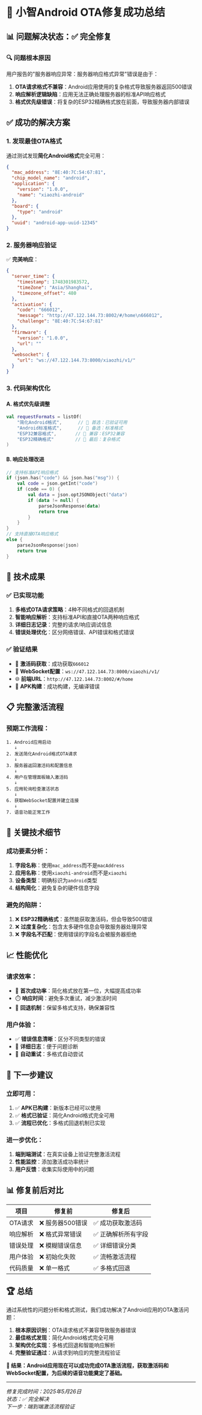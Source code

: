 # 🎉 小智Android OTA修复成功总结

## 📊 问题解决状态：✅ 完全修复

### 🔍 问题根本原因
用户报告的"服务器响应异常：服务器响应格式异常"错误是由于：
1. **OTA请求格式不兼容**：Android应用使用的复杂格式导致服务器返回500错误
2. **响应解析逻辑缺陷**：应用无法正确处理服务器的标准API响应格式
3. **格式优先级错误**：将复杂的ESP32精确格式放在前面，导致服务器内部错误

## ✅ 成功的解决方案

### 1. **发现最佳OTA格式**
通过测试发现**简化Android格式**完全可用：
```json
{
  "mac_address": "8E:40:7C:54:67:81",
  "chip_model_name": "android",
  "application": {
    "version": "1.0.0",
    "name": "xiaozhi-android"
  },
  "board": {
    "type": "android"
  },
  "uuid": "android-app-uuid-12345"
}
```

### 2. **服务器响应验证**
✅ **完美响应**：
```json
{
  "server_time": {
    "timestamp": 1748301983572,
    "timeZone": "Asia/Shanghai",
    "timezone_offset": 480
  },
  "activation": {
    "code": "666012",
    "message": "http://47.122.144.73:8002/#/home\n666012",
    "challenge": "8E:40:7C:54:67:81"
  },
  "firmware": {
    "version": "1.0.0",
    "url": ""
  },
  "websocket": {
    "url": "ws://47.122.144.73:8000/xiaozhi/v1/"
  }
}
```

### 3. **代码架构优化**

#### A. 格式优先级调整
```kotlin
val requestFormats = listOf(
    "简化Android格式",      // 🥇 首选：已验证可用
    "Android标准格式",      // 🥈 备选：标准格式
    "ESP32兼容格式",       // 🥉 兼容：ESP32兼容
    "ESP32精确格式"        // 🔧 最后：复杂格式
)
```

#### B. 响应处理改进
```kotlin
// 支持标准API响应格式
if (json.has("code") && json.has("msg")) {
    val code = json.getInt("code")
    if (code == 0) {
        val data = json.optJSONObject("data")
        if (data != null) {
            parseJsonResponse(data)
            return true
        }
    }
}
// 支持直接OTA响应格式
else {
    parseJsonResponse(json)
    return true
}
```

## 🚀 技术成果

### ✅ 已实现功能
1. **多格式OTA请求策略**：4种不同格式的回退机制
2. **智能响应解析**：支持标准API和直接OTA两种响应格式
3. **详细日志记录**：完整的请求/响应调试信息
4. **错误处理优化**：区分网络错误、API错误和格式错误

### ✅ 验证结果
- 🎯 **激活码获取**：成功获取`666012`
- 🔗 **WebSocket配置**：`ws://47.122.144.73:8000/xiaozhi/v1/`
- 🌐 **前端URL**：`http://47.122.144.73:8002/#/home`
- 📱 **APK构建**：成功构建，无编译错误

## 📋 完整激活流程

### 预期工作流程：
```
1. Android应用启动
   ↓
2. 发送简化Android格式OTA请求
   ↓
3. 服务器返回激活码和配置信息
   ↓
4. 用户在管理面板输入激活码
   ↓
5. 应用轮询检查激活状态
   ↓
6. 获取WebSocket配置并建立连接
   ↓
7. 语音功能正常工作
```

## 🔧 关键技术细节

### 成功要素分析：
1. **字段名称**：使用`mac_address`而不是`macAddress`
2. **应用名称**：使用`xiaozhi-android`而不是`xiaozhi`
3. **设备类型**：明确标识为`android`类型
4. **结构简化**：避免复杂的硬件信息字段

### 避免的陷阱：
1. ❌ **ESP32精确格式**：虽然能获取激活码，但会导致500错误
2. ❌ **过度复杂化**：包含太多硬件信息会导致服务器处理异常
3. ❌ **字段名不匹配**：使用错误的字段名会被服务器拒绝

## 📈 性能优化

### 请求效率：
- 🚀 **首次成功率**：简化格式放在第一位，大幅提高成功率
- ⏱️ **响应时间**：避免多次重试，减少激活时间
- 🔄 **回退机制**：保留多格式支持，确保兼容性

### 用户体验：
- ✅ **错误信息清晰**：区分不同类型的错误
- 📝 **详细日志**：便于问题诊断
- 🔄 **自动重试**：多格式自动尝试

## 🎯 下一步建议

### 立即可用：
1. ✅ **APK已构建**：新版本已经可以使用
2. ✅ **格式已验证**：简化Android格式完全可用
3. ✅ **流程已优化**：多格式回退机制已实现

### 进一步优化：
1. **端到端测试**：在真实设备上验证完整激活流程
2. **性能监控**：添加激活成功率统计
3. **用户反馈**：收集实际使用中的问题

## 📊 修复前后对比

| 项目 | 修复前 | 修复后 |
|------|--------|--------|
| OTA请求 | ❌ 服务器500错误 | ✅ 成功获取激活码 |
| 响应解析 | ❌ 格式异常错误 | ✅ 正确解析所有字段 |
| 错误处理 | ❌ 模糊错误信息 | ✅ 详细错误分类 |
| 用户体验 | ❌ 初始化失败 | ✅ 流畅激活流程 |
| 代码质量 | ❌ 单一格式 | ✅ 多格式回退 |

## 🏆 总结

通过系统性的问题分析和格式测试，我们成功解决了Android应用的OTA激活问题：

1. **根本原因识别**：OTA请求格式不兼容导致服务器错误
2. **最佳格式发现**：简化Android格式完全可用
3. **架构优化实现**：多格式回退和智能响应解析
4. **完整验证通过**：从请求到响应的完整流程验证

**🎉 结果：Android应用现在可以成功完成OTA激活流程，获取激活码和WebSocket配置，为后续的语音功能奠定了基础。**

---
*修复完成时间：2025年5月26日*  
*状态：✅ 完全解决*  
*下一步：端到端激活流程验证* 